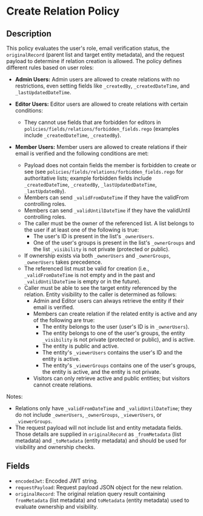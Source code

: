 # Create Relation Policy

## Description

This policy evaluates the user's role, email verification status, the `originalRecord` (parent list and target entity metadata), and the request payload to determine if relation creation is allowed. The policy defines different rules based on user roles:

- **Admin Users:** Admin users are allowed to create relations with no restrictions, even setting fields like `_createdBy`, `_createdDateTime`, and `_lastUpdatedDateTime`.

- **Editor Users:** Editor users are allowed to create relations with certain conditions:
    - They cannot use fields that are forbidden for editors in `policies/fields/relations/forbidden_fields.rego` (examples include `_createdDateTime`, `_createdBy`).

- **Member Users:** Member users are allowed to create relations if their email is verified and the following conditions are met:
    - Payload does not contain fields the member is forbidden to create or see (see `policies/fields/relations/forbidden_fields.rego` for authoritative lists; example forbidden fields include `_createdDateTime`, `_createdBy`, `_lastUpdatedDateTime`, `_lastUpdatedBy`).
    - Members can send `_validFromDateTime` if they have the validFrom controlling roles.
    - Members can send `_validUntilDateTime` if they have the validUntil controlling roles.
    - The caller must be the owner of the referenced list. A list belongs to the user if at least one of the following is true:
        - The user's ID is present in the list's `_ownerUsers`.
        - One of the user's groups is present in the list's `_ownerGroups` and the list `_visibility` is not private (protected or public).
    - If ownership exists via both `_ownerUsers` and `_ownerGroups`, `_ownerUsers` takes precedence.
    - The referenced list must be valid for creation (i.e., `_validFromDateTime` is not empty and in the past and `_validUntilDateTime` is empty or in the future).
    - Caller must be able to see the target entity referenced by the relation. Entity visibility to the caller is determined as follows:
        - Admin and Editor users can always retrieve the entity if their email is verified.
        - Members can create relation if the related entity is active and any of the following are true:
            - The entity belongs to the user (user's ID is in `_ownerUsers`).
            - The entity belongs to one of the user's groups, the entity `_visibility` is not private (protected or public), and is active.
            - The entity is public and active.
            - The entity's `_viewerUsers` contains the user's ID and the entity is active.
            - The entity's `_viewerGroups` contains one of the user's groups, the entity is active, and the entity is not private.
        - Visitors can only retrieve active and public entities; but visitors cannot create relations.

Notes:
- Relations only have `_validFromDateTime` and `_validUntilDateTime`; they do not include `_ownerUsers`, `_ownerGroups`, `_viewerUsers`, or `_viewerGroups`.
- The request payload will not include list and entity metadata fields. Those details are supplied in `originalRecord` as `_fromMetadata` (list metadata) and `_toMetadata` (entity metadata) and should be used for visibility and ownership checks. 

## Fields

- `encodedJwt`: Encoded JWT string.
- `requestPayload`: Request payload JSON object for the new relation.
- `originalRecord`: The original relation query result containing `fromMetadata` (list metadata) and `toMetadata` (entity metadata) used to evaluate ownership and visibility.
